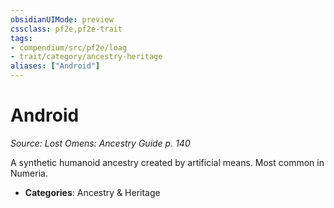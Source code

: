 ```yaml
---
obsidianUIMode: preview
cssclass: pf2e,pf2e-trait
tags:
- compendium/src/pf2e/loag
- trait/category/ancestry-heritage
aliases: ["Android"]
---
```

# Android  
*Source: Lost Omens: Ancestry Guide p. 140*  

A synthetic humanoid ancestry created by artificial means. Most common in Numeria.

- **Categories**: Ancestry & Heritage